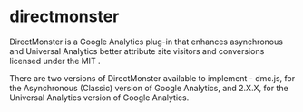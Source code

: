 directmonster
=============

DirectMonster is a Google Analytics plug-in that enhances asynchronous and Universal Analytics better attribute site visitors and conversions licensed under the MIT .

There are two versions of DirectMonster available to implement - dmc.js, for the Asynchronous (Classic) version of Google Analytics, and 2.X.X, for the Universal Analytics version of Google Analytics.
